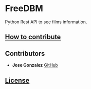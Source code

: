 # FreeDBM
Python Rest API to see films information.

## [How to contribute](https://github.com/faztcommunity/docs/blob/master/contribute.md)

## Contributors
* **Jose Gonzalez** [GitHub](https://github.com/jsgonzlez661)

## [License](./LICENSE)